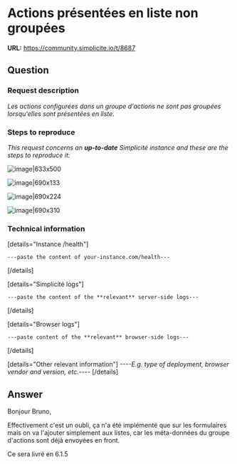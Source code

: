 # Actions présentées en liste non groupées

**URL:** https://community.simplicite.io/t/8687

## Question
### Request description

*Les actions configurées dans un groupe d'actions ne sont pas groupées lorsqu'elles sont présentées en liste.*

### Steps to reproduce

*This request concerns an **up-to-date** Simplicité instance
and these are the steps to reproduce it:*

 
![image|633x500](upload://uRdXz0N1cEDD1WR4goGtX9MDMvz.png)

![image|690x133](upload://wdOz52fE9TFAcMxPaLcSKE0jQtZ.png)

![image|690x224](upload://bLQzVmZ9TRU4PWb6RNW2EdGPAFu.png)

![image|690x310](upload://sUkCHl6Gph8PsG5Qmq10FYx4TnO.png)


### Technical information

[details="Instance /health"]
```text
---paste the content of your-instance.com/health---
```
[/details]

[details="Simplicité logs"]
```text
---paste the content of the **relevant** server-side logs---
```
[/details]

[details="Browser logs"]
```text
---paste content of the **relevant** browser-side logs---
```
[/details]

[details="Other relevant information"]
*----E.g. type of deployment, browser vendor and version, etc.----*
[/details]

## Answer
Bonjour Bruno,

Effectivement c'est un oubli, ça n'a été implémenté que sur les formulaires mais on va l'ajouter simplement aux listes, car les méta-données du groupe d'actions sont déjà envoyées en front.

Ce sera livré en 6.1.5
